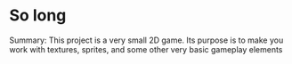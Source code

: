 # So long
Summary:
This project is a very small 2D game.
Its purpose is to make you work with textures, sprites,
and some other very basic gameplay elements
